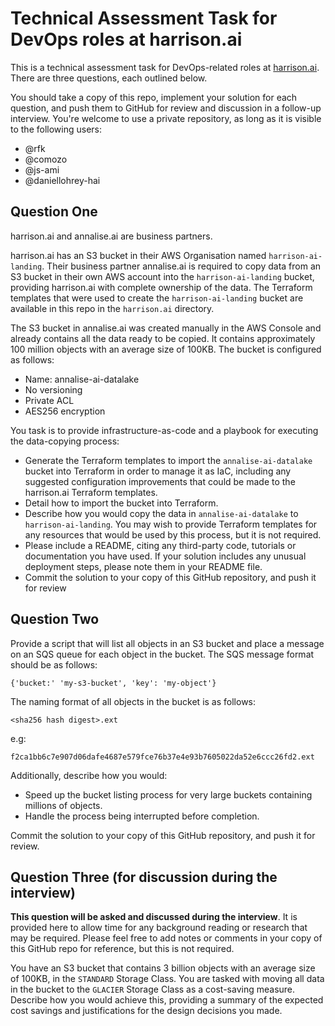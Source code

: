 # Technical Assessment Task for DevOps roles at harrison.ai

This is a technical assessment task for DevOps-related roles at [harrison.ai](harrison.ai). There are three questions, each outlined below.

You should take a copy of this repo, implement your solution for each question, and push them to GitHub for review and discussion in a follow-up interview. You're welcome to use a private repository, as long as it is visible to the following users:

* @rfk
* @comozo
* @js-ami
* @daniellohrey-hai

## Question One

harrison.ai and annalise.ai are business partners.

harrison.ai has an S3 bucket in their AWS Organisation named `harrison-ai-landing`.  Their business partner annalise.ai is required to copy data from an S3 bucket in their own AWS account into the `harrison-ai-landing` bucket, providing harrison.ai with complete ownership of the data.  The Terraform templates that were used to create the `harrison-ai-landing` bucket are available in this repo in the `harrison.ai` directory.

The S3 bucket in annalise.ai was created manually in the AWS Console and already contains all the data ready to be copied.  It contains approximately 100 million objects with an average size of 100KB.  The bucket is configured as follows:
- Name: annalise-ai-datalake
- No versioning
- Private ACL
- AES256 encryption

You task is to provide infrastructure-as-code and a playbook for executing the data-copying process:

- Generate the Terraform templates to import the `annalise-ai-datalake` bucket into Terraform in order to manage it as IaC, including any suggested configuration improvements that could be made to the harrison.ai Terraform templates.
- Detail how to import the bucket into Terraform.
- Describe how you would copy the data in `annalise-ai-datalake` to `harrison-ai-landing`.  You may wish to provide Terraform templates for any resources that would be used by this process, but it is not required.
- Please include a README, citing any third-party code, tutorials or documentation you have used.  If your solution includes any unusual deployment steps, please note them in your README file.
- Commit the solution to your copy of this GitHub repository, and push it for review


## Question Two

Provide a script that will list all objects in an S3 bucket and place a message on an SQS queue for each object in the bucket.  The SQS message format should be as follows:

```
{'bucket:' 'my-s3-bucket', 'key': 'my-object'}
```

The naming format of all objects in the bucket is as follows:

```
<sha256 hash digest>.ext
```

e.g:

```
f2ca1bb6c7e907d06dafe4687e579fce76b37e4e93b7605022da52e6ccc26fd2.ext
```

Additionally, describe how you would:

- Speed up the bucket listing process for very large buckets containing millions of objects.
- Handle the process being interrupted before completion.


Commit the solution to your copy of this GitHub repository, and push it for review.


## Question Three (for discussion during the interview)

**This question will be asked and discussed during the interview**.
It is provided here to allow time for any background reading or research that may be required.
Please feel free to add notes or comments in your copy of this GitHub repo for reference,
but this is not required.

You have an S3 bucket that contains 3 billion objects with an average size of 100KB, in the `STANDARD` Storage Class.
You are tasked with moving all data in the bucket to the `GLACIER` Storage Class as a cost-saving measure.
Describe how you would achieve this, providing a summary of the expected cost savings and justifications for
the design decisions you made.
